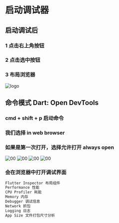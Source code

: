 # 启动调试器

## 启动调试后
### 1 点击右上角按钮
### 2 点击选中按钮
### 3 布局浏览器

![logo](https://ducafecat.oss-cn-beijing.aliyuncs.com/podcast/20220617174426.png)

## 命令模式 Dart: Open DevTools
### cmd + shift + p 启动命令
### 我们选择 in web browser
### 如果是第一次打开，选择允许打开 always open

![00](https://ducafecat.oss-cn-beijing.aliyuncs.com/podcast/20220617174728.png)
![00](https://ducafecat.oss-cn-beijing.aliyuncs.com/podcast/20220617174704.png)
![00](https://ducafecat.oss-cn-beijing.aliyuncs.com/podcast/20220617200835.png)
![00](https://ducafecat.oss-cn-beijing.aliyuncs.com/podcast/20220617174823.png)
### 会在浏览器中打开调试界面
```dart
Flutter Inspector 布局组件
Performance 性能
CPU Profiler 耗能
Memory 内存
Debugger 调试信息
Network 抓包
Logging 日志
App Size 文件打包尺寸分析
```
